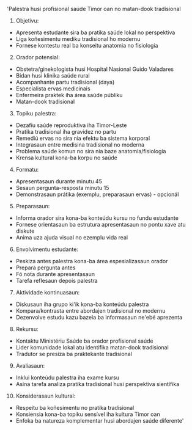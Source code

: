 'Palestra husi profisional saúde Timor oan no matan-dook tradisional 

1. Objetivu:
- Apresenta estudante sira ba pratika saúde lokal no perspektiva 
- Liga koñesimentu mediku tradisional ho modernu
- Fornese kontestu real ba konseitu anatomia no fisiologia

2. Orador potensial:
- Obstetra/ginekologista husi Hospital Nasional Guido Valadares
- Bidan husi klinika saúde rural
- Acompanhante partu tradisional (daya)
- Especialista ervas medicinais
- Enfermeira praktek iha área saúde públiku
- Matan-dook tradisional

3. Topiku palestra:
- Dezafiu saúde reproduktiva iha Timor-Leste
- Pratika tradisional iha gravidez no partu
- Remediú ervas no sira nia efektu ba sistema korporal
- Integrasaun entre medisina tradisional no moderna
- Problema saúde komun no sira nia baze anatomia/fisiologia
- Krensa kultural kona-ba korpu no saúde

4. Formatu:
- Apresentasaun durante minutu 45
- Sesaun pergunta-resposta minutu 15
- Demonstrasaun prátika (exemplu, preparasaun ervas) - opcionál

5. Preparasaun:
- Informa orador sira kona-ba konteúdu kursu no fundu estudante 
- Fornese orientasaun ba estrutura apresentasaun no pontu xave atu diskute
- Anima uza ajuda visual no ezemplu vida real

6. Envolvimentu estudante:
- Peskiza antes palestra kona-ba área espesializasaun orador
- Prepara pergunta antes
- Fó nota durante apresentasaun
- Tarefa reflesaun depois palestra

7. Aktividade kontinuasaun:
- Diskusaun iha grupo ki'ik kona-ba konteúdu palestra
- Kompara/kontrasta entre abordajen tradisional no modernu
- Dezenvolve estudu kazu bazeia ba informasaun ne'ebé aprezenta

8. Rekursu:
- Kontaktu Ministériu Saúde ba orador profisional saúde
- Lider komunidade lokal atu identifika matan-dook tradisional
- Tradutor se presiza ba praktekante tradisional

9. Avaliasaun:
- Inklui konteúdu palestra iha exame kursu
- Asina tarefa analiza pratika tradisional husi perspektiva sientífika

10. Konsiderasaun kultural:
- Respeitu ba koñesimentu no pratika tradisional
- Konsiensia kona-ba topiku sensível iha kultura Timor oan
- Enfoka ba natureza komplementar husi abordajen saúde diferente'
